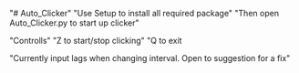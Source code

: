 "# Auto_Clicker" 
"Use Setup to install all required package"
"Then open Auto_Clicker.py to start up clicker"

"Controlls"
"Z to start/stop clicking"
"Q to exit

"Currently input lags when changing interval. Open to suggestion for a fix"